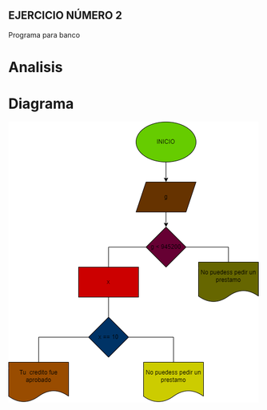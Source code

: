 ## EJERCICIO NÚMERO 2
Programa para banco

# Analisis

# Diagrama 
![Diagrama de flujo](diagramasd.png "Diagrama de flujo")